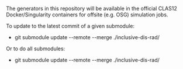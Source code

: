 The generators in this repository will be available in the official CLAS12 Docker/Singularity containers for offsite (e.g. OSG) simulation jobs.


To update to the latest commit of a given submodule:
* git submodule update --remote --merge ./inclusive-dis-rad/

Or to do all submodules:
* git submodule update --remote --merge ./inclusive-dis-rad/


